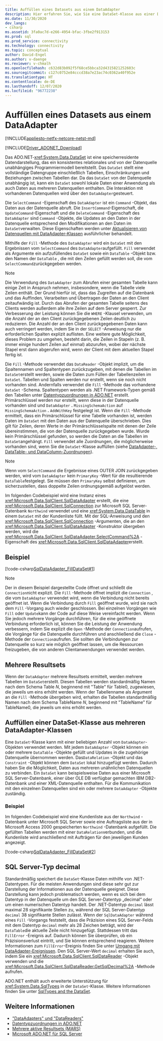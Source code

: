 ```yaml
---
title: Auffüllen eines Datasets aus einem DataAdapter
description: Hier erfahren Sie, wie Sie eine DataSet-Klasse aus einer DataAdapter-Klasse in ADO.NET auffüllen, wo ein von der Datenquelle unabhängiges, konsistentes relationales Programmiermodell bereitgestellt wird.
ms.date: 11/30/2020
dev_langs:
- csharp
ms.assetid: 3fa0ac7d-e266-4954-bfac-3fbe2f913153
ms.prod: sql
ms.prod_service: connectivity
ms.technology: connectivity
ms.topic: conceptual
author: David-Engel
ms.author: v-daenge
ms.reviewer: v-chmalh
ms.openlocfilehash: c632d83b092f5f68ce5bbca32d4315821252603c
ms.sourcegitcommit: c127c0752e84cccd38a7e23ac74c0362a40f952e
ms.translationtype: HT
ms.contentlocale: de-DE
ms.lasthandoff: 12/07/2020
ms.locfileid: "96772238"
---
```

# <a name="populate-a-dataset-from-a-dataadapter"></a>Auffüllen eines Datasets aus einem DataAdapter

[!INCLUDE[appliesto-netfx-netcore-netst-md](../../includes/appliesto-netfx-netcore-netst-md.md)]

[!INCLUDE[Driver_ADONET_Download](../../includes/driver_adonet_download.md)]

Das ADO.NET-<xref:System.Data.DataSet> ist eine speicherresidente Datendarstellung, das ein konsistentes relationales und von der Datenquelle unabhängiges Programmiermodell bereitstellt. Das `DataSet` stellt eine vollständige Datengruppe einschließlich Tabellen, Einschränkungen und Beziehungen zwischen Tabellen dar. Da das `DataSet` von der Datenquelle unabhängig ist, kann ein `DataSet` sowohl lokale Daten einer Anwendung als auch Daten aus mehreren Datenquellen enthalten. Die Interaktion mit vorhandenen Datenquellen wird über den `DataAdapter`gesteuert.

Die `SelectCommand` -Eigenschaft des `DataAdapter` ist ein `Command` -Objekt, das Daten aus der Datenquelle abruft. Die `InsertCommand`-Eigenschaft, die `UpdateCommand`-Eigenschaft und die `DeleteCommand` -Eigenschaft des `DataAdapter` sind `Command` -Objekte, die Updates an den Daten in der Datenquelle entsprechend den Modifikationen an den Daten im `DataSet`verwalten. Diese Eigenschaften werden unter [Aktualisieren von Datenquellen mit DataAdapter-Klassen](update-data-sources-with-dataadapters.md) ausführlicher behandelt.

Mithilfe der `Fill` -Methode des `DataAdapter` wird ein `DataSet` mit den Ergebnissen vom `SelectCommand` des `DataAdapter`aufgefüllt. `Fill` verwendet als Argumente ein aufzufüllendes `DataSet` sowie ein `DataTable` -Objekt bzw. den Namen der `DataTable` , die mit den Zeilen gefüllt werden soll, die vom `SelectCommand`zurückgegeben werden.

> [!NOTE]
> Die Verwendung des `DataAdapter` zum Abrufen einer gesamten Tabelle kann einige Zeit in Anspruch nehmen, insbesondere, wenn die Tabelle viele Zeilen enthält. Der Grund hierfür ist, dass das Zugreifen auf die Datenbank und das Auffinden, Verarbeiten und Übertragen der Daten an den Client zeitaufwändig ist. Durch das Abrufen der gesamten Tabelle seitens des Clients werden außerdem alle ihre Zeilen auf dem Server gesperrt. Zur Verbesserung der Leistung können Sie die `WHERE` -Klausel verwenden, um die Anzahl der an den Client zurückgegebenen Zeilen deutlich zu reduzieren. Die Anzahl der an den Client zurückgegebenen Daten kann auch verringert werden, indem Sie in der `SELECT` -Anweisung nur die erforderlichen Spalten explizit auflisten. Eine weitere gute Möglichkeit, dieses Problem zu umgehen, besteht darin, die Zeilen in Stapeln (z. B. immer einige hundert Zeilen auf einmal) abzurufen, wobei der nächste Stapel erst dann abgerufen wird, wenn der Client mit dem aktuellen Stapel fertig ist.

Die `Fill` -Methode verwendet das `DataReader` -Objekt implizit, um die Spaltennamen und Spaltentypen zurückzugeben, mit denen die Tabellen im `DataSet`erstellt werden, sowie die Daten zum Füllen der Tabellenzeilen im `DataSet`. Tabellen und Spalten werden nur erstellt, wenn sie noch nicht vorhanden sind. Andernfalls verwendet die `Fill` -Methode das vorhandene `DataSet` -Schema. Spaltentypen werden als .NET Framework-Typen gemäß den Tabellen unter [Datentypzuordnungen in ADO.NET](data-type-mappings-ado-net.md) erstellt. Primärschlüssel werden nur erstellt, wenn diese in der Datenquelle vorhanden sind und `DataAdapter` **.** `MissingSchemaAction` auf `MissingSchemaAction` **.** `AddWithKey` festgelegt ist. Wenn die `Fill` -Methode ermittelt, dass ein Primärschlüssel für eine Tabelle vorhanden ist, werden Daten im `DataSet` mit den Daten aus der Datenquelle überschrieben. Dies gilt für Zeilen, deren Werte in der Primärschlüsselspalte mit denen der Zeile übereinstimmen, die von der Datenquelle zurückgegeben wurde. Wurde kein Primärschlüssel gefunden, so werden die Daten an die Tabellen im `DataSet`angehängt. `Fill` verwendet alle Zuordnungen, die möglicherweise vorhanden sind, wenn Sie die `DataSet`-Klasse auffüllen (siehe [DataAdapter-, DataTable- und DataColumn-Zuordnungen](dataadapter-datatable-datacolumn-mappings.md)).

> [!NOTE]
> Wenn vom `SelectCommand` die Ergebnisse eines OUTER JOIN zurückgegeben werden, wird vom `DataAdapter` kein `PrimaryKey` -Wert für die resultierende `DataTable`festgelegt. Sie müssen den `PrimaryKey` selbst definieren, um sicherzustellen, dass doppelte Zeilen ordnungsgemäß aufgelöst werden.

Im folgenden Codebeispiel wird eine Instanz eines <xref:Microsoft.Data.SqlClient.SqlDataAdapter> erstellt, die eine <xref:Microsoft.Data.SqlClient.SqlConnection> zur Microsoft SQL Server-Datenbank `Northwind` verwendet und eine <xref:System.Data.DataTable> in einem `DataSet` mit der Kundenliste füllt. Mit der SQL-Anweisung und den <xref:Microsoft.Data.SqlClient.SqlConnection> -Argumenten, die an den <xref:Microsoft.Data.SqlClient.SqlDataAdapter> -Konstruktor übergeben werden, wird die <xref:Microsoft.Data.SqlClient.SqlDataAdapter.SelectCommand%2A> -Eigenschaft des <xref:Microsoft.Data.SqlClient.SqlDataAdapter>erstellt.

## <a name="example"></a>Beispiel

[!code-csharp[SqlDataAdapter_FillDataSet#1](~/../sqlclient/doc/samples/SqlDataAdapter_FillDataSet.cs#1)]

> [!NOTE]
> Der in diesem Beispiel dargestellte Code öffnet und schließt die `Connection`nicht explizit. Die `Fill` -Methode öffnet implizit die `Connection` , die vom `DataAdapter` verwendet wird, wenn die Verbindung nicht bereits geöffnet ist. Wenn die Verbindung durch `Fill` geöffnet wurde, wird sie nach dem `Fill` -Vorgang auch wieder geschlossen. Bei einzelnen Vorgängen wie `Fill` oder `Update`kann der Code auf diese Weise vereinfacht werden. Wenn Sie jedoch mehrere Vorgänge durchführen, für die eine geöffnete Verbindung erforderlich ist, können Sie die Leistung der Anwendung verbessern, indem Sie explizit die `Open` -Methode der `Connection`aufrufen, die Vorgänge für die Datenquelle durchführen und anschließend die `Close` -Methode der `Connection`aufrufen. Sie sollten die Verbindungen zur Datenquelle so kurz wie möglich geöffnet lassen, um die Ressourcen freizugeben, die von anderen Clientanwendungen verwendet werden.

## <a name="multiple-result-sets"></a>Mehrere Resultsets

Wenn der `DataAdapter` mehrere Resultsets ermittelt, werden mehrere Tabellen im `DataSet`erstellt. Diesen Tabellen werden standardmäßig Namen nach dem Schema Table *N*, beginnend mit "Table" für Table0, zugewiesen, die jeweils um eins erhöht werden. Wenn der Tabellenname als Argument an die `Fill` -Methode übergeben wird, erhalten die Tabellen standardmäßig Namen nach dem Schema TableName *N*, beginnend mit "TableName" für TableName0, die jeweils um eins erhöht werden.  
  
## <a name="populating-a-dataset-from-multiple-dataadapters"></a>Auffüllen einer DataSet-Klasse aus mehreren DataAdapter-Klassen  

 Eine `DataSet`-Klasse kann mit einer beliebigen Anzahl von `DataAdapter`-Objekten verwendet werden. Mit jedem `DataAdapter` -Objekt können ein oder mehrere `DataTable` -Objekte gefüllt und Updates in die zugehörige Datenquelle übernommen werden. Das`DataRelation` -Objekt und das `Constraint` -Objekt können dem `DataSet` lokal hinzugefügt werden. Dadurch haben Sie die Möglichkeit, Daten aus mehreren unähnlichen Datenquellen zu verbinden. Ein `DataSet` kann beispielsweise Daten aus einer Microsoft SQL Server-Datenbank, einer über OLE DB verfügbar gemachten IBM DB2-Datenbank und einer XML-Datenquelle enthalten. Für die Kommunikation mit den einzelnen Datenquellen sind ein oder mehrere `DataAdapter` -Objekte zuständig.  
  
### <a name="example"></a>Beispiel  

 Im folgenden Codebeispiel wird eine Kundenliste aus der `Northwind` -Datenbank unter Microsoft SQL Server sowie eine Auftragsliste aus der in Microsoft Access 2000 gespeicherten `Northwind` -Datenbank aufgefüllt. Die gefüllten Tabellen werden mit einer `DataRelation`verbunden, und die Kundenliste wird anschließend mit Aufträgen für den jeweiligen Kunden angezeigt.

[!code-csharp[SqlDataAdapter_FillDataSet#2](~/../sqlclient/doc/samples/SqlDataAdapter_FillDataSet.cs#2)]

## <a name="sql-server-decimal-type"></a>SQL Server-Typ decimal

Standardmäßig speichert die `DataSet`-Klasse Daten mithilfe von .NET-Datentypen. Für die meisten Anwendungen sind diese sehr gut zur Darstellung der Informationen aus der Datenquelle geeignet. Diese Darstellung kann jedoch problematisch werden, wenn es sich bei dem Datentyp in der Datenquelle um den SQL Server-Datentyp „decimal“ oder um einen numerischen Datentyp handelt. Der .NET-Datentyp `decimal` lässt maximal 28 signifikante Stellen zu, während der SQL Server-Datentyp `decimal` 38 signifikante Stellen zulässt. Wenn der `SqlDataAdapter` während eines `Fill` -Vorgangs feststellt, dass die Präzision eines SQL Server-Felds mit dem Datentyp `decimal` mehr als 28 Zeichen beträgt, wird der `DataTable`die aktuelle Zeile nicht hinzugefügt. Stattdessen tritt das `FillError` -Ereignis auf. Dadurch können Sie überprüfen, ob ein Präzisionsverlust eintritt, und Sie können entsprechend reagieren. Weitere Informationen zum `FillError`-Ereignis finden Sie unter [Umgang mit DataAdapter-Ereignissen](handle-dataadapter-events.md). Den SQL Server-Wert `decimal` erhalten Sie auch, indem Sie ein <xref:Microsoft.Data.SqlClient.SqlDataReader> -Objekt verwenden und die <xref:Microsoft.Data.SqlClient.SqlDataReader.GetSqlDecimal%2A> -Methode aufrufen.

ADO.NET enthält auch erweiterte Unterstützung für <xref:System.Data.SqlTypes> in der `DataSet`-Klasse. Weitere Informationen finden Sie unter [SqlTypes and the DataSet](./sql/sqltypes-dataset.md).

## <a name="see-also"></a>Weitere Informationen

- ["DataAdapters" und "DataReaders"](dataadapters-datareaders.md)
- [Datentypzuordnungen in ADO.NET](data-type-mappings-ado-net.md)
- [Mehrere aktive Resultsets (MARS)](./sql/multiple-active-result-sets-mars.md)
- [Microsoft ADO.NET für SQL Server](microsoft-ado-net-sql-server.md)
